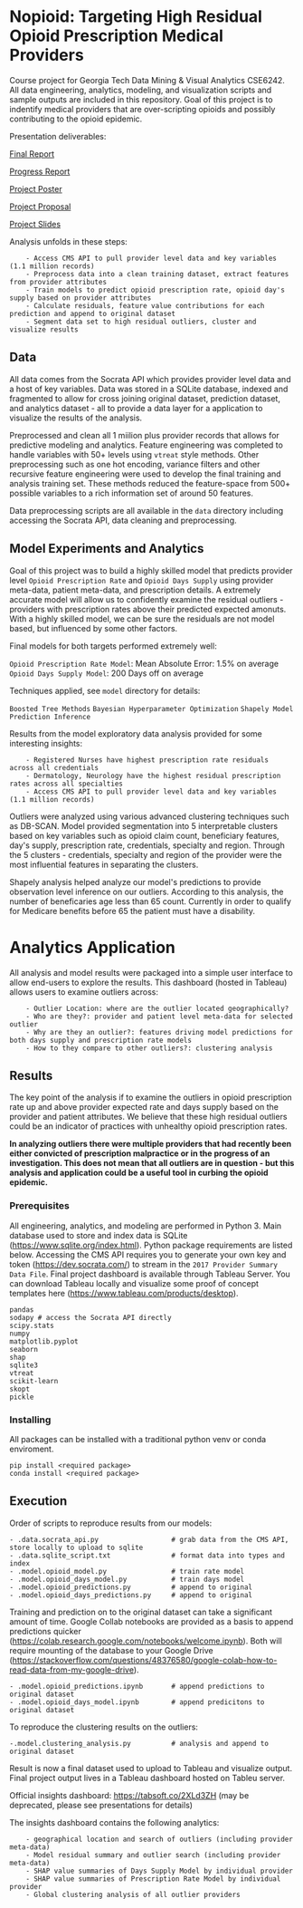# Nopioid: Targeting High Residual Opioid Prescription Medical Providers

Course project for Georgia Tech Data Mining & Visual Analytics CSE6242. All data engineering, analytics, modeling, and visualization scripts and sample outputs are included in this repository. Goal of this project is to indentify medical providers that are over-scripting opioids and possibly contributing to the opioid epidemic. 

Presentation deliverables:

[Final Report](https://github.com/olivierzach/nopioid/blob/master/presentations/team122report.pdf)


[Progress Report](https://github.com/olivierzach/nopioid/blob/master/presentations/team122progress.pdf)


[Project Poster](https://github.com/olivierzach/nopioid/blob/master/presentations/team122poster.pdf)


[Project Proposal](https://github.com/olivierzach/nopioid/blob/master/presentations/dva_%20project%20proposal.pdf)


[Project Slides](https://github.com/olivierzach/nopioid/blob/master/presentations/team122slides.pdf)

Analysis unfolds in these steps:

        - Access CMS API to pull provider level data and key variables (1.1 million records)
        - Preprocess data into a clean training dataset, extract features from provider attributes
        - Train models to predict opioid prescription rate, opioid day's supply based on provider attributes
        - Calculate residuals, feature value contributions for each prediction and append to original dataset
        - Segment data set to high residual outliers, cluster and visualize results

## Data

All data comes from the Socrata API which provides provider level data and a host of key variables. Data was stored in a SQLite database, indexed and fragmented to allow for cross joining original dataset, prediction dataset, and analytics dataset - all to provide a data layer for a application to visualize the results of the analysis. 

Preprocessed and clean all 1 miilion plus provider records that allows for predictive modeling and analytics. Feature engineering was completed to handle variables with 50+ levels using `vtreat` style methods. Other preprocessing such as one hot encoding, variance filters and other recursive feature engineering were used to develop the final training and analysis training set. These methods reduced the feature-space from 500+ possible variables to a rich information set of around 50 features. 

Data preprocessing scripts are all available in the `data` directory including accessing the Socrata API, data cleaning and preprocessing. 

## Model Experiments and Analytics

Goal of this project was to build a highly skilled model that predicts provider level `Opioid Prescription Rate` and `Opioid Days Supply` using provider meta-data, patient meta-data, and prescription details. A extremely accurate model will allow us to confidently examine the residual outliers - providers with prescription rates above their predicted expected amonuts. With a highly skilled model, we can be sure the residuals are not model based, but influenced by some other factors. 

Final models for both targets performed extremely well:

`Opioid Prescription Rate Model`: Mean Absolute Error: 1.5% on average
`Opioid Days Supply Model`: 200 Days off on average

Techniques applied, see `model` directory for details:

`Boosted Tree Methods`
`Bayesian Hyperparameter Optimization`
`Shapely Model Prediction Inference`

Results from the model exploratory data analysis provided for some interesting insights:

        - Registered Nurses have highest prescription rate residuals across all credentials
        - Dermatology, Neurology have the highest residual prescription rates across all specialties
        - Access CMS API to pull provider level data and key variables (1.1 million records)

Outliers were analyzed using various advanced clustering techniques such as DB-SCAN. Model provided segmentation into 5 interpretable clusters based on key variables such as opioid claim count, beneficiary features, day's supply, prescription rate, credentials, specialty and region. Through the 5 clusters - credentials, specialty and region of the provider were the most influential features in separating the clusters. 

Shapely analysis helped analyze our model's predictions to provide observation level inference on our outliers. According to this analysis, the number of beneficaries age less than 65 count. Currently in order to qualify for Medicare benefits before 65 the patient must have a disability. 

# Analytics Application

All analysis and model results were packaged into a simple user interface to allow end-users to explore the results. This dashboard (hosted in Tableau) allows users to examine outliers across:

        - Outlier Location: where are the outlier located geographically?
        - Who are they?: provider and patient level meta-data for selected outlier
        - Why are they an outlier?: features driving model predictions for both days supply and prescription rate models
        - How to they compare to other outliers?: clustering analysis


## Results

The key point of the analysis if to examine the outliers in opioid prescription rate up and above provider expected rate and days supply based on the provider and patient attributes. We believe that these high residual outliers could be an indicator of practices with unhealthy opioid prescription rates. 

**In analyzing outliers there were multiple providers that had recently been either convicted of prescription malpractice or in the progress of an investigation. This does not mean that all outliers are in question - but this analysis and application could be a useful tool in curbing the opioid epidemic.** 


### Prerequisites

All engineering, analytics, and modeling are performed in Python 3. Main database used to store and index data is SQLite (https://www.sqlite.org/index.html). Python package requirements are listed below. Accessing the CMS API requires you to generate your own key and token (https://dev.socrata.com/) to stream in the `2017 Provider Summary Data File`. Final project dashboard is available through Tableau Server. You can download Tableau locally and visualize some proof of concept templates here (https://www.tableau.com/products/desktop).

```
pandas
sodapy # access the Socrata API directly
scipy.stats
numpy
matplotlib.pyplot
seaborn
shap
sqlite3
vtreat
scikit-learn
skopt
pickle
```

### Installing

All packages can be installed with a traditional python venv or conda enviroment. 

```
pip install <required package>
conda install <required package>
```

## Execution

Order of scripts to reproduce results from our models:

    - .data.socrata_api.py                  # grab data from the CMS API, store locally to upload to sqlite
    - .data.sqlite_script.txt               # format data into types and index
    - .model.opioid_model.py                # train rate model
    - .model.opioid_days_model.py           # train days model
    - .model.opioid_predictions.py          # append to original
    - .model.opioid_days_predictions.py     # append to original

Training and prediction on to the original dataset can take a significant amount of time. Google Collab notebooks are provided as a basis to append predictions quicker (https://colab.research.google.com/notebooks/welcome.ipynb). Both will require mounting of the database to your Google Drive (https://stackoverflow.com/questions/48376580/google-colab-how-to-read-data-from-my-google-drive).  

    - .model.opioid_predictions.ipynb       # append predictions to original dataset
    - .model.opioid_days_model.ipynb        # append predicitons to original dataset

To reproduce the clustering results on the outliers:

    -.model.clustering_analysis.py          # analysis and append to original dataset

Result is now a final dataset used to upload to Tableau and visualize output. Final project output lives in a Tableau dashboard hosted on Tableu server. 

Official insights dashboard: https://tabsoft.co/2XLd3ZH (may be deprecated, please see presentations for details)

The insights dashboard contains the following analytics:

        - geographical location and search of outliers (including provider meta-data)
        - Model residual summary and outlier search (including provider meta-data)
        - SHAP value summaries of Days Supply Model by individual provider
        - SHAP value summaries of Prescription Rate Model by individual provider
        - Global clustering analysis of all outlier providers

